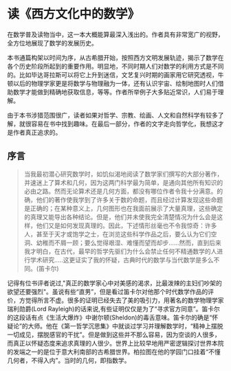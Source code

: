 # 读《西方文化中的数学》

在数学普及读物当中，这一本大概能算最深入浅出的。作者具有非常宽广的视野，全方位地展现了数学的发展历史。

本书通篇构架以时间为序，从古希腊开始，按照西方文明发展轨迹，揭示了数学在各个历史阶段所起到的重要作用。明显地，不同时期人们对数学的利用方式是不同的。比如毕达哥拉斯可以将它上升到迷信，文艺复兴时期的画家用它研究透视，牛顿以后的物理学家更是将数学与物理融为一体，还有认识宇宙、绘制地图时人们借助数学才能做到精确地获取信息，等等。作者所举例子大多贴近常识，人们易于理解。

由于本书涉猎范围很广，读者如果对哲学、宗教、绘画、人文和自然科学有较多了解，就很容易在书中找到趣味。在最后一部分，作者的文字走向哲学化，我想这才是作者真正追求的。

## 序言
> 当我最初潜心研究数学时，如饥似渴地阅读了数学家们撰写的大部分著作，并速迷上了算术和几何，因为这两门科学最为简单，是通向其他所有知识的必由之路。然而无论算术还是几何方面，都没有哪位作者令我十分满意。的确，他们的著作使我学到了许多关于数的命题，而且经过计算发现这些命题是正确的；在某种意义上，几何图形也在我面前展示了大量真理，这些确定的真理又能导出各种结论。但是，他们并未使我完全清楚情况为什么会是这样，他们又是如何发现真理的。因此，下述情形丝毫也不令我惊奇：许多人，甚至于天才或饱学之士，在浏览这些科学作品之后，要么认为它们空洞、幼稚而不屑一顾；要么觉得艰湿、难懂而望而却步......然而，直到后来我才明白，在古代，最早的哲学先驱们为什么会禁止任何不精通数学的人进行学术研究.....这更证实了我的怀疑，古典时代的数学与当代数学是多么不同。(笛卡尔)

记得有位书评者说过,"真正的数学家心中对美感的渴求，比最泼辣的主妇们吵架的欲望还要强烈"。虽说有些“直男”，但是看过笛卡尔对他那个时代数学作品的评价，方觉得所言不虚。很多的证明已经失去了美的吸引力，用著名的数学物理学家瑞利勋爵(Lord Rayleigh)的话来说,有些证明仅仅是为了“寻求官方同意”。笛卡尔的这段话有点《生活大爆炸》中谢尔顿(Sheldon)的毒舌意味。笛卡尔的确是“怀疑论”的大师。他在《第一哲学沉思集》中就谈过学习并理解数学时，“精神上摆脱一切成见，摆脱感官的干扰”。但是做到这些并不那么容易，因为空谈的人很多，而真正以怀疑态度来追求真理的人很少。世界上比较早地用严密逻辑探讨世界本院的发端之一的是位于意大利南部的古希腊世界。柏拉图在他的学园门口挂着“不懂几何者，不得入内”。当时的几何，即指数学。